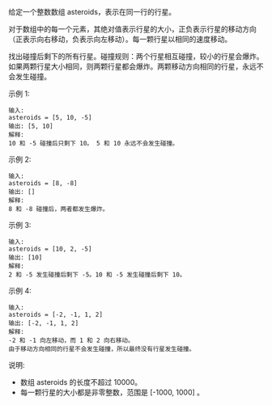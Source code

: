 给定一个整数数组 asteroids，表示在同一行的行星。

对于数组中的每一个元素，其绝对值表示行星的大小，正负表示行星的移动方向（正表示向右移动，负表示向左移动）。每一颗行星以相同的速度移动。

找出碰撞后剩下的所有行星。碰撞规则：两个行星相互碰撞，较小的行星会爆炸。如果两颗行星大小相同，则两颗行星都会爆炸。两颗移动方向相同的行星，永远不会发生碰撞。

示例 1:

    输入: 
    asteroids = [5, 10, -5]
    输出: [5, 10]
    解释: 
    10 和 -5 碰撞后只剩下 10。 5 和 10 永远不会发生碰撞。
示例 2:

    输入: 
    asteroids = [8, -8]
    输出: []
    解释: 
    8 和 -8 碰撞后，两者都发生爆炸。
示例 3:

    输入: 
    asteroids = [10, 2, -5]
    输出: [10]
    解释: 
    2 和 -5 发生碰撞后剩下 -5。10 和 -5 发生碰撞后剩下 10。
示例 4:

    输入: 
    asteroids = [-2, -1, 1, 2]
    输出: [-2, -1, 1, 2]
    解释: 
    -2 和 -1 向左移动，而 1 和 2 向右移动。
    由于移动方向相同的行星不会发生碰撞，所以最终没有行星发生碰撞。
说明:

- 数组 asteroids 的长度不超过 10000。
- 每一颗行星的大小都是非零整数，范围是 [-1000, 1000] 。



